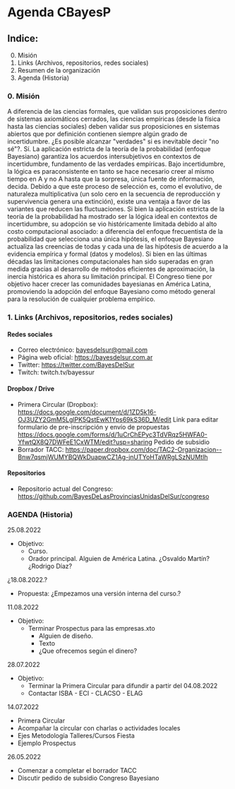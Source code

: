# Agenda CBayesP

## Indice:

0. Misión
1. Links (Archivos, repositorios, redes sociales)
2. Resumen de la organización
3. Agenda (Historia)

### 0. Misión

A diferencia de las ciencias formales, que validan sus proposiciones dentro de sistemas axiomáticos cerrados, las ciencias empíricas (desde la física hasta las ciencias sociales) deben validar sus proposiciones en sistemas abiertos que por definición contienen siempre algún grado de incertidumbre. ¿Es posible alcanzar "verdades" si es inevitable decir "no sé"?. Sí. La aplicación estricta de la teoría de la probabilidad (enfoque Bayesiano) garantiza los acuerdos intersubjetivos en contextos de incertidumbre, fundamento de las verdades empíricas. Bajo incertidumbre, la lógica es paraconsistente en tanto se hace necesario creer al mismo tiempo en A y no A hasta que la sorpresa, única fuente de información, decida. Debido a que este proceso de selección es, como el evolutivo, de naturaleza multiplicativa (un solo cero en la secuencia de reproducción y supervivencia genera una extinción), existe una ventaja a favor de las variantes que reducen las fluctuaciones. Si bien la aplicación estricta de la teoría de la probabilidad ha mostrado ser la lógica ideal en contextos de incertidumbre, su adopción se vio históricamente limitada debido al alto costo computacional asociado: a diferencia del enfoque frecuentista de la probabilidad que selecciona una única hipótesis, el enfoque Bayesiano actualiza las creencias de todas y cada una de las hipótesis de acuerdo a la evidencia empírica y formal (datos y modelos). Si bien en las últimas décadas las limitaciones computacionales han sido superadas en gran medida gracias al desarrollo de métodos eficientes de aproximación, la inercia histórica es ahora su limitación principal. El Congreso tiene por objetivo hacer crecer las comunidades bayesianas en América Latina, promoviendo la adopción del enfoque Bayesiano como método general para la resolución de cualquier problema empírico.

###  1. Links (Archivos, repositorios, redes sociales)

#### Redes sociales

- Correo electrónico: bayesdelsur@gmail.com
- Página web oficial: https://bayesdelsur.com.ar
- Twitter: https://twitter.com/BayesDelSur
- Twitch: twitch.tv/bayessur

#### Dropbox / Drive
- Primera Circular (Dropbox): https://docs.google.com/document/d/1ZD5k16-OJ3UZY2GmM5LglPK5QstEwK1Yps69kS36D_M/edit
Link para editar formulario de pre-inscripción y envío de propuestas https://docs.google.com/forms/d/1uCrChEPyc3TdVRqz5HWFA0-YfwtQX8Q7DWFeE1CxWTM/edit?usp=sharing
Pedido de subsidio
- Borrador TACC: https://paper.dropbox.com/doc/TAC2-Organizacion--Bnw7qsmjWUMYBQWkDuapwCZ1Ag-jnUTYoHTaWRgLSzNUMtlh

#### Repositorios

- Repositorio actual del Congreso: https://github.com/BayesDeLasProvinciasUnidasDelSur/congreso

### AGENDA (Historia)

25.08.2022

- Objetivo:
    - Curso.
    - Orador principal. Alguien de América Latina. ¿Osvaldo Martín? ¿Rodrigo Díaz?


¿18.08.2022.?

- Propuesta: ¿Empezamos una versión interna del curso.?

11.08.2022

- Objetivo:
    - Terminar Prospectus para las empresas.xto
        - Alguien de diseño.
        - Texto
        - ¿Que ofrecemos según el dinero?

28.07.2022

- Objetivo:
    - Terminar la Primera Circular para difundir a partir del 04.08.2022
    - Contactar ISBA - ECI - CLACSO - ELAG

14.07.2022

- Primera Circular
- Acompañar la circular con charlas o actividades locales
- Ejes
         Metodología
        Talleres/Cursos
        Fiesta
- Ejemplo Prospectus

26.05.2022


- Comenzar a completar el borrador TACC
- Discutir pedido de subsidio Congreso Bayesiano

